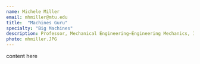 ```yaml
---
name: Michele Miller
email: mhmiller@mtu.edu
title:  "Machines Guru"
specialty: "Big Machines"
description: Professor, Mechanical Engineering–Engineering Mechanics, Innovative Global Solutions Enterprise Co-Advisor, Peace Corps Master's, International Coordinator, Engineering Education Innovation Research Group Director
photo: mhmiller.JPG
---
```

content here
